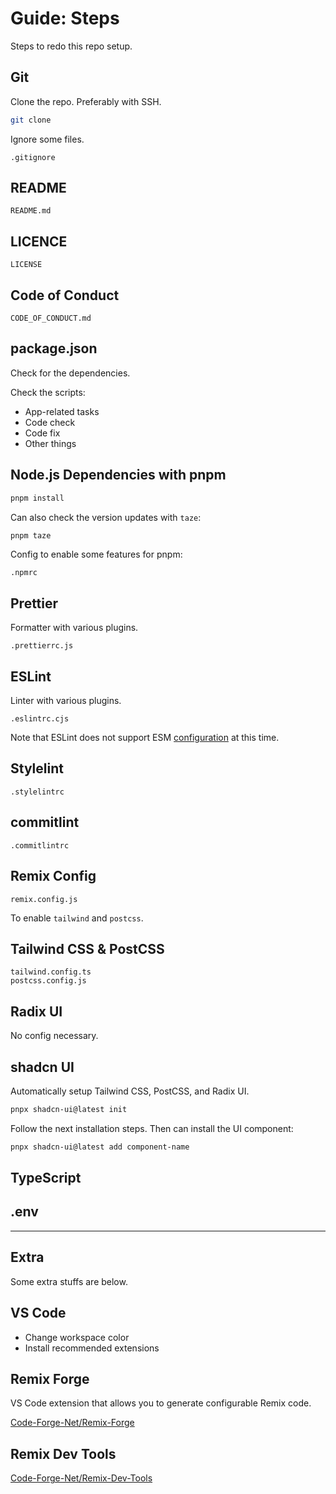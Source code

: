 # Guide: Steps

Steps to redo this repo setup.

## Git

Clone the repo. Preferably with SSH.

```sh
git clone
```

Ignore some files.

```
.gitignore
```

## README

```
README.md
```

## LICENCE

```
LICENSE
```

## Code of Conduct

```
CODE_OF_CONDUCT.md
```

## package.json

Check for the dependencies.

Check the scripts:

- App-related tasks
- Code check
- Code fix
- Other things

## Node.js Dependencies with pnpm

```sh
pnpm install
```

Can also check the version updates with `taze`:

```sh
pnpm taze
```

Config to enable some features for pnpm:

```
.npmrc
```

## Prettier

Formatter with various plugins.

```
.prettierrc.js
```

## ESLint

Linter with various plugins.

```
.eslintrc.cjs
```

Note that ESLint does not support ESM
[configuration](https://eslint.org/docs/latest/use/configure/configuration-files#configuration-file-formats)
at this time.

## Stylelint

```
.stylelintrc
```

## commitlint

```
.commitlintrc
```

## Remix Config

```
remix.config.js
```

To enable `tailwind` and `postcss`.

## Tailwind CSS & PostCSS

```
tailwind.config.ts
postcss.config.js
```

## Radix UI

No config necessary.

## shadcn UI

Automatically setup Tailwind CSS, PostCSS, and Radix UI.

```sh
pnpx shadcn-ui@latest init
```

Follow the next installation steps. Then can install the UI component:

```sh
pnpx shadcn-ui@latest add component-name
```

## TypeScript

## .env

---

## Extra

Some extra stuffs are below.

## VS Code

- Change workspace color
- Install recommended extensions

## Remix Forge

VS Code extension that allows you to generate configurable Remix code.

[Code-Forge-Net/Remix-Forge](https://github.com/Code-Forge-Net/Remix-Forge)

## Remix Dev Tools

[Code-Forge-Net/Remix-Dev-Tools](https://github.com/Code-Forge-Net/Remix-Dev-Tools)
